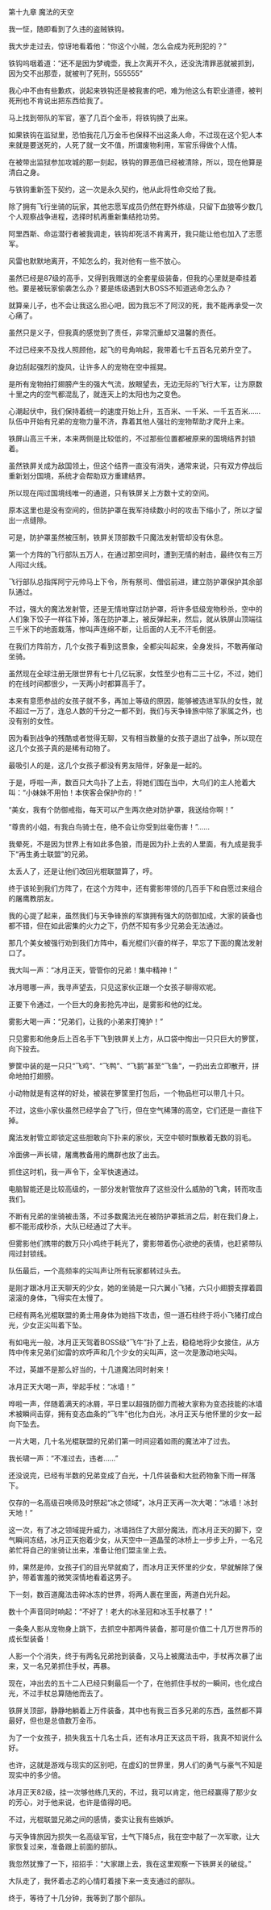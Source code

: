 第十九章 魔法的天空


我一怔，随即看到了久违的盗贼铁钩。

我大步走过去，惊讶地看着他：“你这个小贼，怎么会成为死刑犯的？”

铁钩呜咽着道：“还不是因为梦魂壶，我上次离开不久，还没洗清罪恶就被抓到，因为交不出那壶，就被判了死刑，555555”

我心中不由有些歉疚，说起来铁钩还是被我害的吧，难为他这么有职业道德，被判死刑也不肯说出把东西给我了。

马上找到带队的军官，塞了几百个金币，将铁钩换了出来。

如果铁钩在监狱里，恐怕我花几万金币也保释不出这条人命，不过现在这个犯人本来就是要送死的，人死了就一文不值，所谓废物利用，军官乐得做个人情。

在被带出监狱参加攻城的那一刻起，铁钩的罪恶值已经被清除，所以，现在他算是清白之身。

与铁钩重新签下契约，这一次是永久契约，他从此将性命交给了我。

除了拥有飞行坐骑的玩家，其他志愿军成员仍然在野外练级，只留下血狼等少数几个人观察战争进程，选择时机再重新集结抢功劳。

阿里西斯、命运潜行者被我调走，铁钩却死活不肯离开，我只能让他也加入了志愿军。

风雷也默默地离开，不知怎么的，我对他有一些不放心。

虽然已经是87级的高手，又得到我赠送的全套星级装备，但我的心里就是牵挂着他。要是被玩家偷袭怎么办？要是练级遇到大BOSS不知道逃命怎么办？

就算亲儿子，也不会让我这么担心吧，因为我忘不了阿汉的死，我不能再承受一次心痛了。

虽然只是义子，但我真的感觉到了责任，非常沉重却又温馨的责任。

不过已经来不及找人照顾他，起飞的号角响起，我带着七千五百名兄弟升空了。

身边刮起强烈的旋风，让许多人的宠物在空中摇晃。

是所有宠物拍打翅膀产生的强大气流，放眼望去，无边无际的飞行大军，让方原数十里之内的空气都混乱了，就连天上的太阳也为之变色。

心潮起伏中，我们保持着统一的速度开始上升，五百米、一千米、一千五百米……队伍中开始有兄弟的宠物力量不济，靠着其他人强壮的宠物帮助才爬升上来。

铁屏山高三千米，本来两侧是比较低的，不过那些位置都被原来的国境结界封锁着。

虽然铁屏关成为敌国领土，但这个结界一直没有消失，通常来说，只有双方停战后重新划分国境，系统才会帮助双方重建结界。

所以现在闯过国境线唯一的通道，只有铁屏关上方数十丈的空间。

原本这里也是没有空间的，但防护罩在我军持续数小时的攻击下缩小了，所以才留出一点缝隙。

可是，防护罩虽然被压制，铁屏关顶部数千只魔法发射管却没有休息。

第一个方阵的飞行部队五万人，在通过那空间时，遭到无情的射击，最终仅有三万人闯过火线。

飞行部队总指挥阿宁元帅马上下令，所有祭司、僧侣前进，建立防护罩保护其余部队通过。

不过，强大的魔法发射管，还是无情地穿过防护罩，将许多低级宠物秒杀，空中的人们象下饺子一样往下掉，落在防护罩上，被反弹起来，然后，就从铁屏山顶端往三千米下的地面栽落，惨叫声连绵不断，让后面的人无不汗毛倒竖。

在我们方阵前方，几个女孩子看到这景象，全都尖叫起来，全身发抖，不敢再催动坐骑。

虽然现在全球注册无限世界有七十几亿玩家，女性至少也有二三十亿，不过，她们的在线时间都很少，一天两小时都算高手了。

本来有意愿参战的女孩子就不多，再加上等级的原因，能够被选进军队的女性，就不超过一万了，连总人数的千分之一都不到，我们与天争锋旅中除了家属之外，也没有别的女性。

因为看到战争的残酷或者觉得无聊，又有相当数量的女孩子退出了战争，所以现在这几个女孩子真的是稀有动物了。

最吸引人的是，这几个女孩子都没有男友陪伴，好象是一起的。

于是，呼啦一声，数百只大鸟扑了上去，将她们围在当中，大鸟们的主人抢着大叫：“小妹妹不用怕！本侠客会保护你的！”

“美女，我有个防御戒指，每天可以产生两次绝对防护罩，我送给你啊！”

“尊贵的小姐，有我白鸟骑士在，绝不会让你受到丝毫伤害！”……

我晕死，不是因为世界上有如此多色狼，而是因为扑上去的人里面，有九成是我手下“再生勇士联盟”的兄弟。

太丢人了，还是让他们改回光棍联盟算了，哼。

终于该轮到我们方阵了，在这个方阵中，还有雾影带领的几百手下和自愿过来组合的屠鹰教朋友。

我的心提了起来，虽然我们与天争锋旅的军旗拥有强大的防御加成，大家的装备也都不错，但在如此密集的火力之下，仍然不知有多少兄弟会无法通过。

那几个美女被强行劝到我们方阵中，看光棍们兴奋的样子，早忘了下面的魔法发射口了。

我大叫一声：“冰月正天，管管你的兄弟！集中精神！”

冰月嗯哪一声，我寻声望去，只见这家伙正跟一个女孩子聊得欢呢。

正要下令通过，一个巨大的身影抢先冲出，是雾影和他的红龙。

雾影大喝一声：“兄弟们，让我的小弟来打掩护！”

只见雾影和他身后上百名手下飞到铁屏关上方，从口袋中掏出一只只巨大的箩筐，向下投去。

箩筐中装的是一只只“飞鸡”、“飞鸭”、“飞鹅”甚至“飞鱼”，一扔出去立即散开，拼命地拍打翅膀。

小动物就是有这样的好处，被装在箩筐里打包后，一个物品栏可以带几十只。

不过，这些小家伙虽然已经学会了飞行，但在空气稀薄的高空，它们还是一直往下掉。

魔法发射管立即锁定这些胆敢向下扑来的家伙，天空中顿时飘散着无数的羽毛。

冷面佛一声长啸，屠鹰教备用的鹰群也放了出去。

抓住这时机，我一声令下，全军快速通过。

电脑智能还是比较高级的，一部分发射管放弃了这些没什么威胁的飞禽，转而攻击我们。

不断有兄弟的坐骑被击落，不过多数魔法光在被防护罩抵消之后，射在我们身上，都不能形成秒杀，大队已经通过了大半。

但雾影他们携带的数万只小鸡终于耗光了，雾影带着伤心欲绝的表情，也赶紧带队闯过封锁线。

队伍最后，一个高频率的尖叫声让所有玩家都转过头去。

是刚才跟冰月正天聊天的少女，她的坐骑是一只六翼小飞猪，六只小翅膀支撑着圆滚滚的身体，飞得实在太慢了。

已经有两名光棍联盟的勇士用身体为她挡下攻击，但一道石柱终于将小飞猪打成白光，少女正尖叫着下坠。

有如电光一般，冰月正天驾着BOSS级“飞牛”扑了上去，稳稳地将少女接住，从方阵中传来兄弟们如雷的欢呼声和几个少女的尖叫声，这一次是激动地尖叫。

不过，英雄不是那么好当的，十几道魔法同时射来！

冰月正天大喝一声，举起手杖：“冰墙！”

哗啦一声，伴随着满天的冰屑，平日里以超强防御力而被大家称为变态技能的冰墙术被瞬间击穿，拥有变态血条的“飞牛”也化为白光，冰月正天与他怀里的少女一起向下坠去。

一片大喝，几十名光棍联盟的兄弟们第一时间迎着如雨的魔法冲了过去。

我长啸一声：“不准过去，违者……”

还没说完，已经有半数的兄弟变成了白光，十几件装备和大批药物象下雨一样落下。

仅存的一名高级召唤师及时祭起“冰之领域”，冰月正天再一次大喝：“冰墙！冰封天地！”

这一次，有了冰之领域提升威力，冰墙挡住了大部分魔法，而冰月正天的脚下，空气瞬间冻结，冰月正天抱着少女，从天空中一道晶莹的冰桥上一步步上升，一名兄弟忙将自己的坐骑让出来，准备让他们盟主坐上去。

帅，果然是帅，女孩子们的目光早就痴了，而冰月正天怀里的少女，早就解除了保护，带着害羞的微笑深情地看着这男子。

下一刻，数百道魔法击碎冰冻的世界，将两人裹在里面，两道白光升起。

数十个声音同时响起：“不好了！老大的冰圣冠和冰玉手杖暴了！”

一条条人影从宠物身上跳下，去抓空中那两件装备，那可是价值二十几万世界币的成长型装备！

人影一个个消失，终于有两名兄弟抢到装备，又马上被魔法击中，手杖再次暴了出来，又一名兄弟抓住手杖，再暴。

现在，冲出去的五十二人已经只剩最后一个了，在他抓住手杖的一瞬间，也化成白光，不过手杖总算随他而去了。

铁屏关顶部，静静地躺着上万件装备，其中也有我三百多兄弟的东西，虽然都不算最好，但也是总值数万金币。

为了一个女孩子，损失我五十几名士兵，还有冰月正天这员干将，我真不知说什么好。

也许，这就是游戏与现实的区别吧，在虚幻的世界里，男人们的勇气与豪气不知是现实中的多少倍。

冰月正天82级，挂一次够他练几天的，不过，我可以肯定，他已经赢得了那少女的芳心，对于他来说，也许是值得的吧。

不过，光棍联盟兄弟之间的感情，委实让我有些嫉妒。

与天争锋旅因为损失一名高级军官，士气下降5点，我在空中敲了一次军歌，让大家恢复过来，准备跟上前面的部队。

我忽然犹豫了一下，招招手：“大家跟上去，我在这里观察一下铁屏关的破绽。”

大队走了，我怀着忐忑的心情盯着接下来一支支通过的部队。

终于，等待了十几分钟，我等到了那个部队。





